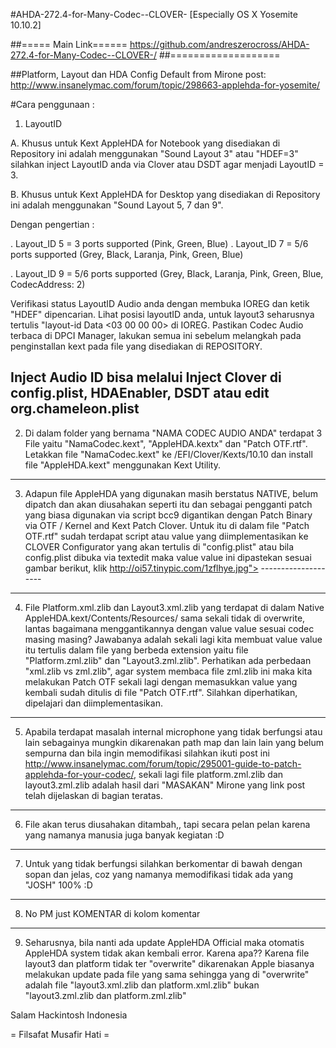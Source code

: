 #AHDA-272.4-for-Many-Codec--CLOVER- [Especially OS X Yosemite 10.10.2]

##===== Main Link======
https://github.com/andreszerocross/AHDA-272.4-for-Many-Codec--CLOVER-/
##===================

##Platform, Layout dan HDA Config Default from Mirone post:
http://www.insanelymac.com/forum/topic/298663-applehda-for-yosemite/

#Cara penggunaan :

1. LayoutID

A. Khusus untuk Kext AppleHDA for Notebook yang disediakan di Repository ini adalah menggunakan "Sound Layout 3" atau "HDEF=3" silahkan inject LayoutID anda via Clover atau DSDT agar menjadi LayoutID = 3. 

B. Khusus untuk Kext AppleHDA  for Desktop yang disediakan di Repository ini adalah menggunakan "Sound Layout 5, 7 dan 9".

Dengan pengertian :

. Layout_ID 5 = 3 ports supported (Pink, Green, Blue) 
. Layout_ID 7 = 5/6 ports supported (Grey, Black, Laranja, Pink, Green, Blue) 

. Layout_ID 9 = 5/6 ports supported (Grey, Black, Laranja, Pink, Green, Blue, CodecAddress: 2)

Verifikasi status LayoutID Audio anda dengan membuka IOREG dan ketik "HDEF" dipencarian. Lihat posisi layoutID anda, untuk layout3 seharusnya tertulis "layout-id Data <03 00 00 00> di IOREG. Pastikan Codec Audio terbaca di DPCI Manager, lakukan semua ini sebelum melangkah pada penginstallan kext pada file yang disediakan di REPOSITORY.

Inject Audio ID bisa melalui Inject  Clover di config.plist, HDAEnabler, DSDT atau edit org.chameleon.plist
-----------------
2. Di dalam folder yang bernama "NAMA CODEC AUDIO ANDA" terdapat 3 File yaitu "NamaCodec.kext", "AppleHDA.kextx" dan "Patch OTF.rtf". Letakkan file "NamaCodec.kext" ke /EFI/Clover/Kexts/10.10 dan install file "AppleHDA.kext" menggunakan Kext Utility.
-------------------
3. Adapun file AppleHDA yang digunakan masih berstatus NATIVE, belum dipatch dan akan diusahakan seperti itu dan sebagai pengganti patch yang biasa digunakan via script bcc9 digantikan dengan Patch Binary via OTF / Kernel and Kext Patch Clover. Untuk itu di dalam file "Patch OTF.rtf" sudah terdapat script atau value yang diimplementasikan ke CLOVER Configurator yang akan tertulis di "config.plist" atau bila config.plist dibuka via textedit maka value value ini dipastekan sesuai gambar berikut, klik 
<a>http://oi57.tinypic.com/1zflhye.jpg"></a>
<a>--------------------</a>
--------------------
4. File Platform.xml.zlib dan Layout3.xml.zlib yang terdapat di dalam Native AppleHDA.kext/Contents/Resources/ sama sekali tidak di overwrite, lantas bagaimana menggantikannya dengan value value sesuai codec masing masing? Jawabanya adalah sekali lagi kita membuat value value itu tertulis dalam file yang berbeda extension yaitu file "Platform.zml.zlib" dan "Layout3.zml.zlib". Perhatikan ada perbedaan "xml.zlib vs zml.zlib", agar system membaca file zml.zlib ini maka kita melakukan Patch OTF sekali lagi dengan memasukkan value yang kembali sudah ditulis di file "Patch OTF.rtf". Silahkan diperhatikan, dipelajari dan diimplementasikan.
--------------------
5. Apabila terdapat masalah internal microphone yang tidak berfungsi atau lain sebagainya mungkin dikarenakan path map dan lain lain yang belum sempurna dan bila ingin memodifikasi silahkan ikuti post ini http://www.insanelymac.com/forum/topic/295001-guide-to-patch-applehda-for-your-codec/, sekali lagi file platform.zml.zlib dan layout3.zml.zlib adalah hasil dari "MASAKAN" Mirone yang link post telah dijelaskan di bagian teratas.
---------------------
6. File akan terus diusahakan ditambah,, tapi secara pelan pelan karena yang namanya manusia juga banyak kegiatan :D
---------------------
7. Untuk yang tidak berfungsi silahkan berkomentar di bawah dengan sopan dan jelas, coz yang namanya memodifikasi tidak ada yang "JOSH" 100% :D
---------------------
8. No PM just KOMENTAR di kolom komentar
-------------------
9. Seharusnya, bila nanti ada update AppleHDA Official maka otomatis AppleHDA system tidak akan kembali error. Karena apa?? Karena file layout3 dan platform tidak ter "overwrite" dikarenakan Apple biasanya melakukan update pada file yang sama sehingga yang di "overwrite" adalah file "layout3.xml.zlib dan platform.xml.zlib" bukan "layout3.zml.zlib dan platform.zml.zlib"




Salam Hackintosh Indonesia 


= Filsafat Musafir Hati =
